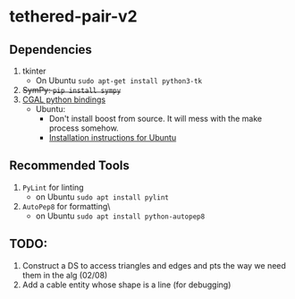 # tethered-pair-v2

## Dependencies

1. tkinter
	* On Ubuntu `sudo apt-get install python3-tk`
1. ~~SymPy: `pip install sympy`~~
2. [CGAL python bindings](https://github.com/CGAL/cgal-swig-bindings)
	* Ubuntu:
		* Don't install boost from source. It will mess with the make process somehow.
		* [Installation instructions for Ubuntu](https://github.com/CGAL/cgal-swig-bindings/wiki/Installation)

## Recommended Tools

1. `PyLint` for linting
	* on Ubuntu `sudo apt install pylint`
2. `AutoPep8` for formatting\
	* on Ubuntu `sudo apt install python-autopep8`

## TODO:

1. Construct a DS to access triangles and edges and pts the way we need them in the alg (02/08)
2. Add a cable entity whose shape is a line (for debugging)
